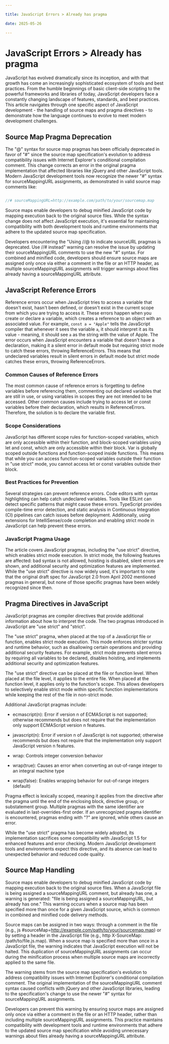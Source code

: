 ```yaml
---

title: JavaScript Errors > Already has pragma

date: 2025-05-26

---
```



# JavaScript Errors > Already has pragma

JavaScript has evolved dramatically since its inception, and with that growth has come an increasingly sophisticated ecosystem of tools and best practices. From the humble beginnings of basic client-side scripting to the powerful frameworks and libraries of today, JavaScript developers face a constantly changing landscape of features, standards, and best practices. This article navigates through one specific aspect of JavaScript development - the handling of source maps and pragma directives - to demonstrate how the language continues to evolve to meet modern development challenges.


## Source Map Pragma Deprecation

The "@" syntax for source map pragmas has been officially deprecated in favor of "#" since the source map specification's evolution to address compatibility issues with Internet Explorer's conditional compilation comment. This change corrects an error in the original pragma implementation that affected libraries like jQuery and other JavaScript tools. Modern JavaScript development tools now recognize the newer "#" syntax for sourceMappingURL assignments, as demonstrated in valid source map comments like:

```javascript

//# sourceMappingURL=http://example.com/path/to/your/sourcemap.map

```

Source maps enable developers to debug minified JavaScript code by mapping execution back to the original source files. While the syntax change does not affect JavaScript execution, it's essential for maintaining compatibility with both development tools and runtime environments that adhere to the updated source map specification.

Developers encountering the "Using //@ to indicate sourceURL pragmas is deprecated. Use //# instead" warning can resolve the issue by updating their sourceMappingURL comments to use the new "#" syntax. For combined and minified code, developers should ensure source maps are assigned only once via either a comment in the file or an HTTP header, as multiple sourceMappingURL assignments will trigger warnings about files already having a sourceMappingURL attribute.


## JavaScript Reference Errors

Reference errors occur when JavaScript tries to access a variable that doesn't exist, hasn't been defined, or doesn't exist in the current scope from which you are trying to access it. These errors happen when you create or declare a variable, which creates a reference to an object with an associated value. For example, `const a = "Apple"` tells the JavaScript compiler that whenever it sees the variable `a`, it should interpret it as its value - meaning, it should see `a` as the string with the value of Apple. The error occurs when JavaScript encounters a variable that doesn't have a declaration, making it a silent error in default mode but requiring strict mode to catch these errors, throwing ReferenceErrors. This means that undeclared variables result in silent errors in default mode but strict mode catches these errors, throwing ReferenceErrors.


### Common Causes of Reference Errors

The most common cause of reference errors is forgetting to define variables before referencing them, commenting out declared variables that are still in use, or using variables in scopes they are not intended to be accessed. Other common causes include trying to access let or const variables before their declaration, which results in ReferenceErrors. Therefore, the solution is to declare the variable first.


### Scope Considerations

JavaScript has different scope rules for function-scoped variables, which are only accessible within their function, and block-scoped variables using let and const, which are only accessible within their block. Var is globally scoped outside functions and function-scoped inside functions. This means that while you can access function-scoped variables outside their function in "use strict" mode, you cannot access let or const variables outside their block.


### Best Practices for Prevention

Several strategies can prevent reference errors. Code editors with syntax highlighting can help catch undeclared variables. Tools like ESLint can detect specific patterns that might cause these errors. TypeScript provides compile-time error detection, and static analysis in Continuous Integration (CI) pipelines can catch issues before deployment. Additionally, using extensions for IntelliSense/code completion and enabling strict mode in JavaScript can help prevent these errors.


### JavaScript Pragma Usage

The article covers JavaScript pragmas, including the "use strict" directive, which enables strict mode execution. In strict mode, the following features are affected: bad syntax is not allowed, hoisting is disabled, silent errors are shown, and additional security and optimization features are implemented. While the "use strict" directive is now widely used, it's important to note that the original draft spec for JavaScript 2.0 from April 2002 mentioned pragmas in general, but none of those specific pragmas have been widely recognized since then.


## Pragma Directives in JavaScript

JavaScript pragmas are compiler directives that provide additional information about how to interpret the code. The two pragmas introduced in JavaScript are "use strict" and "strict".

The "use strict" pragma, when placed at the top of a JavaScript file or function, enables strict mode execution. This mode enforces stricter syntax and runtime behavior, such as disallowing certain operations and providing additional security features. For example, strict mode prevents silent errors by requiring all variables to be declared, disables hoisting, and implements additional security and optimization features.

The "use strict" directive can be placed at the file or function level. When placed at the file level, it applies to the entire file. When placed at the function level, it applies only to the function's scope. This allows developers to selectively enable strict mode within specific function implementations while keeping the rest of the file in non-strict mode.

Additional JavaScript pragmas include:

- ecmascript(n): Error if version n of ECMAScript is not supported; otherwise recommends but does not require that the implementation only support ECMAScript version n features.

- javascript(n): Error if version n of JavaScript is not supported; otherwise recommends but does not require that the implementation only support JavaScript version n features.

- wrap: Controls integer conversion behavior

- wrap(true): Causes an error when converting an out-of-range integer to an integral machine type

- wrap(false): Enables wrapping behavior for out-of-range integers (default)

Pragma effect is lexically scoped, meaning it applies from the directive after the pragma until the end of the enclosing block, directive group, or substatement group. Multiple pragmas with the same identifier are evaluated in last-overrides-first order. If an unrecognized pragma identifier is encountered, pragmas ending with "?" are ignored, while others cause an error.

While the "use strict" pragma has become widely adopted, its implementation sacrifices some compatibility with JavaScript 1.5 for enhanced features and error checking. Modern JavaScript development tools and environments expect this directive, and its absence can lead to unexpected behavior and reduced code quality.


## Source Map Handling

Source maps enable developers to debug minified JavaScript code by mapping execution back to the original source files. When a JavaScript file is being assigned a sourceMappingURL comment, but already has one, a warning is generated: "file is being assigned a sourceMappingURL, but already has one." This warning occurs when a source map has been specified more than once for a given JavaScript source, which is common in combined and minified code delivery methods.

Source maps can be assigned in two ways: through a comment in the file (e.g., js #sourceMap=http://example.com/path/to/your/sourcemap.map) or by setting a header in the JavaScript file (e.g., http X-SourceMap: /path/to/file.js.map). When a source map is specified more than once in a JavaScript file, the warning indicates that JavaScript execution will not be halted. This duplication of sourceMappingURL assignments can occur during the minification process when multiple source maps are incorrectly applied to the same file.

The warning stems from the source map specification's evolution to address compatibility issues with Internet Explorer's conditional compilation comment. The original implementation of the sourceMappingURL comment syntax caused conflicts with jQuery and other JavaScript libraries, leading to the specification's change to use the newer "#" syntax for sourceMappingURL assignments.

Developers can prevent this warning by ensuring source maps are assigned only once via either a comment in the file or an HTTP header, rather than including multiple sourceMappingURL assignments. This practice maintains compatibility with development tools and runtime environments that adhere to the updated source map specification while avoiding unnecessary warnings about files already having a sourceMappingURL attribute.

